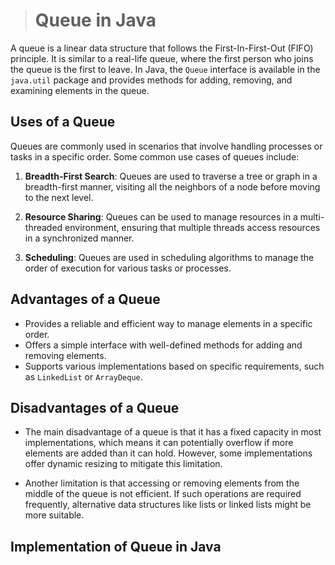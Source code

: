 > # Queue in Java

A queue is a linear data structure that follows the First-In-First-Out (FIFO) principle. It is similar to a real-life queue, where the first person who joins the queue is the first to leave. In Java, the `Queue` interface is available in the `java.util` package and provides methods for adding, removing, and examining elements in the queue.

## Uses of a Queue

Queues are commonly used in scenarios that involve handling processes or tasks in a specific order. Some common use cases of queues include:

1. **Breadth-First Search**: Queues are used to traverse a tree or graph in a breadth-first manner, visiting all the neighbors of a node before moving to the next level.

2. **Resource Sharing**: Queues can be used to manage resources in a multi-threaded environment, ensuring that multiple threads access resources in a synchronized manner.

3. **Scheduling**: Queues are used in scheduling algorithms to manage the order of execution for various tasks or processes.

## Advantages of a Queue

- Provides a reliable and efficient way to manage elements in a specific order.
- Offers a simple interface with well-defined methods for adding and removing elements.
- Supports various implementations based on specific requirements, such as `LinkedList` or `ArrayDeque`.

## Disadvantages of a Queue

- The main disadvantage of a queue is that it has a fixed capacity in most implementations, which means it can potentially overflow if more elements are added than it can hold. However, some implementations offer dynamic resizing to mitigate this limitation.

- Another limitation is that accessing or removing elements from the middle of the queue is not efficient. If such operations are required frequently, alternative data structures like lists or linked lists might be more suitable.

## Implementation of Queue in Java


